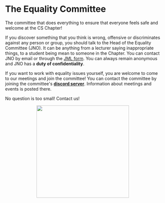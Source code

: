 # The Equality Committee

The committee that does everything to ensure that everyone feels safe and welcome at the CS Chapter!

If you discover something that you think is wrong, offensive or discriminates against any person or group, you should talk to the Head of the Equality Committee (JNO). It can be anything from a lecturer saying inappropriate things, to a student being mean to someone in the Chapter. You can contact JNO by email or through the [JML form](https://jml.datasektionen.se/). You can always remain anonymous and JNO has a **duty of confidentiality**.

If you want to work with equality issues yourself, you are welcome to come to our meetings and join the committee! You can contact the committee by joining the committee's **[discord server](https://discord.gg/UjpGaB6Ckh)**. Information about meetings and events is posted there.

No question is too small! Contact us!


<div style="text-align:center">
  <img width=300 src="https://dsekt-assets.s3.eu-west-1.amazonaws.com/namnder/jamlikhetsnamnden/logo-transparent-cerise.png">
</div>